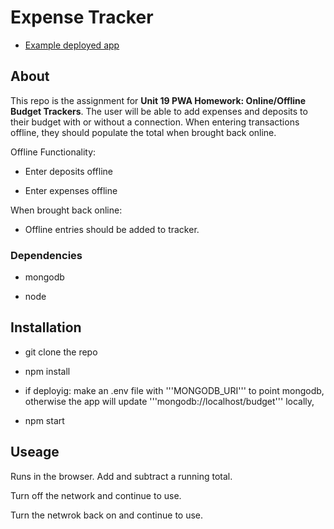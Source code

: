 # Expense Tracker

 * [Example deployed app]( )
## About
This repo is the assignment for __Unit 19 PWA Homework: Online/Offline Budget Trackers__. The user will be able to add expenses and deposits to their budget with or without a connection. When entering transactions offline, they should populate the total when brought back online.

Offline Functionality:

  * Enter deposits offline

  * Enter expenses offline

When brought back online:

  * Offline entries should be added to tracker.

### Dependencies

* mongodb

* node
## Installation

* git clone the repo

* npm install

* if deployig: make an .env file with '''MONGODB_URI''' to point mongodb, otherwise the app will update '''mongodb://localhost/budget''' locally, 

* npm start

## Useage
Runs in the browser. Add and subtract a running total. 

Turn off the network and continue to use.

Turn the netwrok back on and continue to use.


